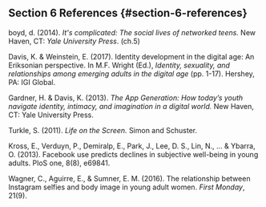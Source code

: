 ## Section 6 References {#section-6-references}

boyd, d. (2014). _It&#039;s complicated: The social lives of networked teens._ New Haven, CT: _Yale University Press_. (ch.5)

Davis, K. &amp; Weinstein, E. (2017). Identity development in the digital age: An Eriksonian perspective. In M.F. Wright (Ed.), _Identity, sexuality, and relationships among emerging adults in the digital age_ (pp. 1-17). Hershey, PA: IGI Global.

Gardner, H. &amp; Davis, K. (2013). _The App Generation: How today’s youth navigate identity, intimacy, and imagination in a digital world._ New Haven, CT: Yale University Press.

Turkle, S. (2011). _Life on the Screen._ Simon and Schuster.

Kross, E., Verduyn, P., Demiralp, E., Park, J., Lee, D. S., Lin, N., ... &amp; Ybarra, O. (2013). Facebook use predicts declines in subjective well-being in young adults. PloS one, 8(8), e69841.

Wagner, C., Aguirre, E., &amp; Sumner, E. M. (2016). The relationship between Instagram selfies and body image in young adult women. _First Monday_, 21(9).